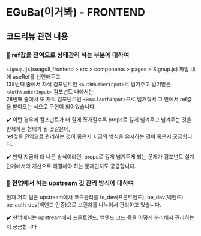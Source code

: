 # EGuBa(이거봐) - FRONTEND

## 코드리뷰 관련 내용

### 📌 ref값을 전역으로 상태관리 하는 부분에 대하여

`Signup.js`(seagull_frontend > src > components > pages > Signup.js) 파일 내에 useRef를 선언해두고  
138번째 줄에서 자식 컴포넌트인 `<AuthNumberInput>`로 넘겨주고 넘겨받은 `<AuthNumberInput>` 컴포넌트 내에서는  
28번째 줄에서 또 자식 컴포넌트인 `<EmailAuthInput>`으로 넘겨줘서 그 안에서 ref값을 받아오는 식으로 구현이 되어있습니다.

✔️ 이런 경우에 컴포넌트가 더 잘게 쪼개질수록 props로 깊게 넘겨주고 넘겨주는 것을 반복하는 형태가 될 것같은데,  
 ref값을 전역으로 관리하는 것이 좋은지 지금의 방식을 유지하는 것이 좋은지 궁금합니다.

✔️ 만약 지금이 더 나은 방식이라면, props로 깊게 넘겨주게 되는 문제가 컴포넌트 설계 단계에서의 개선으로 해결해야 하는 문제인지도 궁금합니다.

### 📌 현업에서 하는 upstream 깃 관리 방식에 대하여

현재 저희 팀은 upstream에서 코드관리를 fe_dev(프론트엔드), be_dev(백엔드), be_auth_dev(백엔드 인증)으로 브랜치를 나누어서 관리하고 있습니다.

✔️ 현업에서는 upstream에서 프론트엔드, 백엔드 코드 등을 어떻게 분리해서 관리하는지 궁금합니다
